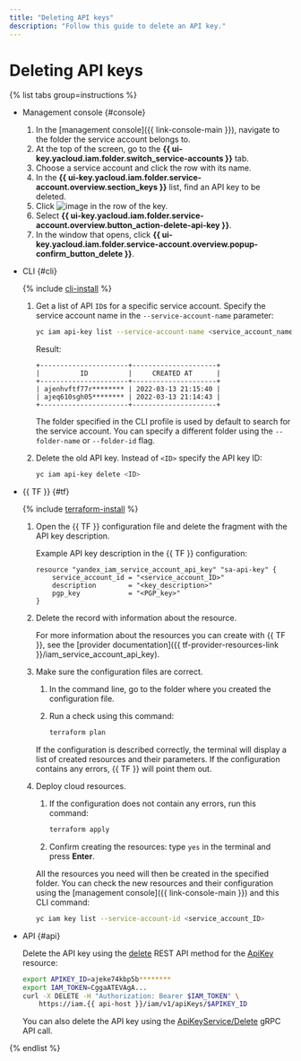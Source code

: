 ```yaml
---
title: "Deleting API keys"
description: "Follow this guide to delete an API key."
---
```


# Deleting API keys

{% list tabs group=instructions %}

- Management console {#console}

  1. In the [management console]({{ link-console-main }}), navigate to the folder the service account belongs to.
  1. At the top of the screen, go to the **{{ ui-key.yacloud.iam.folder.switch_service-accounts }}** tab.
  1. Choose a service account and click the row with its name.
  1. In the **{{ ui-key.yacloud.iam.folder.service-account.overview.section_keys }}** list, find an API key to be deleted.
  1. Click ![image](../../../_assets/console-icons/ellipsis.svg) in the row of the key.
  1. Select **{{ ui-key.yacloud.iam.folder.service-account.overview.button_action-delete-api-key }}**.
  1. In the window that opens, click **{{ ui-key.yacloud.iam.folder.service-account.overview.popup-confirm_button_delete }}**.

- CLI {#cli}

    {% include [cli-install](../../../_includes/cli-install.md) %}

    1. Get a list of API `ID`s for a specific service account. Specify the service account name in the `--service-account-name` parameter:

        ```bash
        yc iam api-key list --service-account-name <service_account_name>
        ```

        Result:

        ```text
        +----------------------+---------------------+
        |          ID          |     CREATED AT      |
        +----------------------+---------------------+
        | ajenhvftf77r******** | 2022-03-13 21:15:40 |
        | ajeq610sgh05******** | 2022-03-13 21:14:43 |
        +----------------------+---------------------+
        ```

        The folder specified in the CLI profile is used by default to search for the service account. You can specify a different folder using the `--folder-name` or `--folder-id` flag.

    1. Delete the old API key. Instead of `<ID>` specify the API key ID:

        ```bash
        yc iam api-key delete <ID>
        ```

- {{ TF }} {#tf}

    {% include [terraform-install](../../../_includes/terraform-install.md) %}

    1. Open the {{ TF }} configuration file and delete the fragment with the API key description.

        Example API key description in the {{ TF }} configuration:

        ```hcl
        resource "yandex_iam_service_account_api_key" "sa-api-key" {
            service_account_id = "<service_account_ID>"
            description        = "<key_description>"
            pgp_key            = "<PGP_key>"
        }
        ```

    1. Delete the record with information about the resource.

        For more information about the resources you can create with {{ TF }}, see the [provider documentation]({{ tf-provider-resources-link }}/iam_service_account_api_key).

    1. Make sure the configuration files are correct.

        1. In the command line, go to the folder where you created the configuration file.
        1. Run a check using this command:

            ```bash
            terraform plan
            ```

        If the configuration is described correctly, the terminal will display a list of created resources and their parameters. If the configuration contains any errors, {{ TF }} will point them out.

    1. Deploy cloud resources.

        1. If the configuration does not contain any errors, run this command:

            ```bash
            terraform apply
            ```

        1. Confirm creating the resources: type `yes` in the terminal and press **Enter**.

        All the resources you need will then be created in the specified folder. You can check the new resources and their configuration using the [management console]({{ link-console-main }}) and this CLI command:

        ```bash
        yc iam key list --service-account-id <service_account_ID>
        ```

- API {#api}

  Delete the API key using the [delete](../../api-ref/ApiKey/delete.md) REST API method for the [ApiKey](../../api-ref/ApiKey/index.md) resource:

    ```bash
    export APIKEY_ID=ajeke74kbp5b********
    export IAM_TOKEN=CggaATEVAgA...
    curl -X DELETE -H "Authorization: Bearer $IAM_TOKEN" \
        https://iam.{{ api-host }}/iam/v1/apiKeys/$APIKEY_ID
    ```
   You can also delete the API key using the [ApiKeyService/Delete](../../api-ref/grpc/api_key_service.md#Delete) gRPC API call.

{% endlist %}
